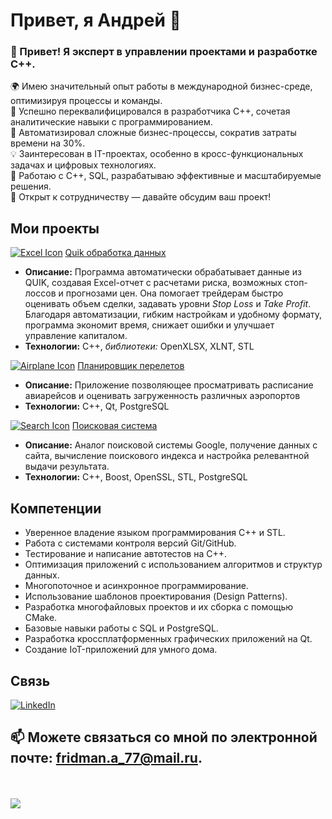 # Привет, я Андрей 👋

<!-- ![header](https://yourimageurl.com/header.png) -->

### 👋 Привет! Я эксперт в управлении проектами и разработке C++.  
🌍 Имею значительный опыт работы в международной бизнес-среде, оптимизируя процессы и команды.  
🔄 Успешно переквалифицировался в разработчика C++, сочетая аналитические навыки с программированием.  
🚀 Автоматизировал сложные бизнес-процессы, сократив затраты времени на 30%.  
💡 Заинтересован в IT-проектах, особенно в кросс-функциональных задачах и цифровых технологиях.  
🔧 Работаю с C++, SQL, разрабатываю эффективные и масштабируемые решения.  
📩 Открыт к сотрудничеству — давайте обсудим ваш проект!  


## Мои проекты
[![Excel Icon](https://cdn-icons-png.flaticon.com/32/732/732220.png)](https://github.com/maxx777888/QuikDataCal) [Quik обработка данных](https://github.com/maxx777888/QuikDataCal)  
   - **Описание:** Программа автоматически обрабатывает данные из QUIK, создавая Excel-отчет с расчетами риска, возможных стоп-лоссов и прогнозами цен. Она помогает трейдерам быстро оценивать объем сделки, задавать уровни _Stop Loss_ и _Take Profit_. Благодаря автоматизации, гибким настройкам и удобному формату, программа экономит время, снижает ошибки и улучшает управление капиталом. 
   - **Технологии:** C++, _библиотеки:_ OpenXLSX, XLNT, STL

[![Airplane Icon](https://cdn-icons-png.flaticon.com/32/149/149059.png)](https://github.com/maxx777888/QtHomeW/tree/main/CourseProject) [Планировщик перелетов](https://github.com/maxx777888/QtHomeW/tree/main/CourseProject)  
   - **Описание:** Приложение позволяющее просматривать расписание авиарейсов и оценивать загруженность различных аэропортов
   - **Технологии:** C++, Qt, PostgreSQL

[![Search Icon](https://cdn-icons-png.flaticon.com/32/622/622669.png)](https://github.com/maxx777888/dpSearchSystem) [Поисковая система](https://github.com/maxx777888/dpSearchSystem)
   - **Описание:** Аналог поисковой системы Google, получение данных с сайта, вычисление поискового индекса и настройка релевантной выдачи результата.
   - **Технологии:** C++, Boost, OpenSSL, STL, PostgreSQL


<!--
## О себе

- 💼 В настоящее время работаю в <Ваша компания>.
- 📫 Можете связаться со мной по электронной почте: <fridman.a_77@mail.ru>.
- 🌐 Посетите мой веб-сайт: [ваш_вебсайт](https://ваш_вебсайт.com).
-->
## Компетенции

*	Уверенное владение языком программирования C++ и STL.
*	Работа с системами контроля версий Git/GitHub.
*	Тестирование и написание автотестов на C++.
*	Оптимизация приложений с использованием алгоритмов и структур данных.
*	Многопоточное и асинхронное программирование.
*	Использование шаблонов проектирования (Design Patterns).
*	Разработка многофайловых проектов и их сборка с помощью CMake.
*	Базовые навыки работы с SQL и PostgreSQL.
*	Разработка кроссплатформенных графических приложений на Qt.
*	Создание IoT-приложений для умного дома.


## Связь

[![LinkedIn](https://yourimageurl.com/linkedin.png)](https://www.linkedin.com/in/ваш_профиль)



📫 Можете связаться со мной по электронной почте: <fridman.a_77@mail.ru>.
---
<br></br>
![](https://komarev.com/ghpvc/?username=maxx777888&base=1000&color=brightgreen&style=for-the-badge&label=Просмотров+страницы)


<!--
- 🔭 I’m currently working on ...
- 🌱 I’m currently learning ...
- 👯 I’m looking to collaborate on ...
- 🤔 I’m looking for help with ...
- 💬 Ask me about ...
- 📫 How to reach me: ...
- 😄 Pronouns: ...
- ⚡ Fun fact: ...
-->
